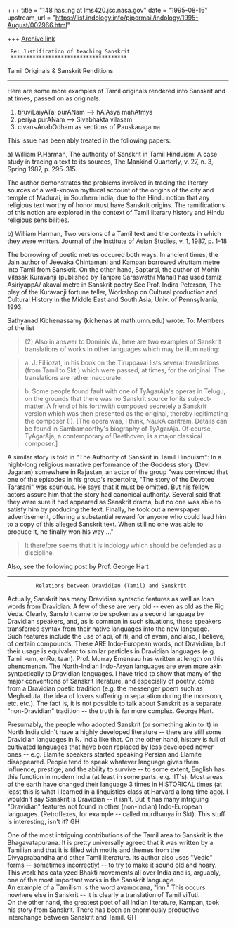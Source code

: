 +++
title = "148 nas_ng at lms420.jsc.nasa.gov"
date = "1995-08-16"
upstream_url = "https://list.indology.info/pipermail/indology/1995-August/002966.html"

+++
[Archive link](https://list.indology.info/pipermail/indology/1995-August/002966.html)

     Re: Justification of teaching Sanskrit
     *************************************

   Tamil Originals & Sanskrit Renditions
   ***************************************

Here are some more examples of Tamil originals rendered into Sanskrit
and at times, passed on as originals.

1) tiruviLaiyATal purANam --> hAlAsya mahAtmya
2) periya purANam --> Sivabhakta vilasam
3) civan~AnabOdham as sections of Pauskaragama

This issue has been ably treated in the following papers:

a) William P.Harman, The authority of Sanskrit in Tamil Hinduism: 
A case study in tracing a text to its sources,
The Mankind Quarterly, v. 27, n. 3, Spring 1987, p. 295-315.

The author demonstrates the problems involved in tracing the literary
sources of a well-known mythical account of the origins of the city and
temple of Madurai, in Sourhern India, due to the Hindu notion that
any religious text worthy of honor must have Sanskrit origins.
The ramifications of this notion are explored in the context of Tamil 
literary history and Hindu religious sensibilities.

b) William Harman, Two versions of a Tamil text and the contexts 
in which they were written.
Journal of the Institute of Asian Studies, v, 1, 1987, p. 1-18

The borrowing of poetic metres occured both ways. In ancient
times, the Jain author of Jeevaka Chintamani and Kampan borrowed
viruttam metre into Tamil from Sanskrit. On the other hand,
Saptarsi, the author of Mohin Vilasak Kuravanji (published by
Tanjore Saraswathi Mahal) has used tamiz AsiriyappA/ akaval metre
in Sanskrit poetry.See Prof. Indira Peterson, The play of the 
Kuravanji fortune teller, Workshop on Cultural production and
Cultural History in the Middle East and South Asia, Univ. of
Pennsylvania, 1993.

Sathyanad Kichenassamy (kichenas at math.umn.edu) wrote:
To: Members of the list <indology at liverpool.ac.uk>

>(2) Also in answer to Dominik W., here are two examples of
>Sanskrit translations of works in other languages which may be
>illuminating:

>  a. J. Filliozat, in his book on the Tiruppavai lists several
>translations (from Tamil to Skt.) which were passed, at times,
>for the original. The translations are rather inaccurate.

>  b. Some people found fault with one of TyAgarAja's operas
>in Telugu, on the grounds that there was no Sanskrit source
>for its subject-matter. A friend of his forthwith composed
>secretely a Sanskrit version which was then presented as 
>the original, thereby legitimating the composer (!).
>[The opera was, I think, NaukA caritram. Details can be
>found in Sambamoorthy's biography of TyAgarAja.
>Of course, TyAgarAja, a contemporary of Beethoven, is
>a major classical composer.]

A similar story is told in "The Authority of Sanskrit in Tamil Hinduism":
In a night-long religious narrative performance of the Goddess story
(Devi Jagaran) somewhere in Rajastan, an actor of the group "was convinced that
one of the episodes in his group's repertoire, "The story of the Devotee
Tararani" was spurious. He says that it must be omitted. But his fellow
actors assure him that the story had canonical authority. Several said
that they were sure it had appeared as Sanskrit drama, but no one was able
to satisfy him by producing the text. Finally, he took out a newspaper
advertisement, offering a substantial reward for anyone who could
lead him to a copy of this alleged Sanskrit text. When still no one 
was able to produce it, he finally won his way ..."

>It therefore seems that it is indology which should be
>defended as a discipline. 


Also, see the following post by Prof. George Hart

*****************************************************************************

             Relations between Dravidian (Tamil) and Sanskrit


Actually, Sanskrit has many Dravidian syntactic features as well as loan 
words from Dravidian.  A few of these are very old -- even as old as the 
Rig Veda.  Clearly, Sanskrit came to be spoken as a second language by 
Dravidian speakers, and, as is common in such situations, these speakers 
transferred syntax from their native languages into the new language.  
Such features include the use of api, of iti, and of evam, and also, I 
believe, of certain compounds.  These ARE Indo-European words, not 
Dravidian, but their usage is equivalent to similar particles in 
Dravidian languages (e.g. Tamil -um, enRu, taan).  Prof. Murray Emeneau 
has written at length on this phenomenon.  The North-Indian Indo-Aryan 
languages are even more akin syntactically to Dravidian languages.  I 
have tried to show that many of the major conventions of Sanskrit 
literature, and especially of poetry, come from a Dravidian poetic 
tradition (e.g. the messenger poem such as Meghaduta, the idea of lovers 
suffering in separation during the monsoon, etc. etc.).  The fact is, it 
is not possible to talk about Sanskrit as a separate "non-Dravidian" 
tradition -- the truth is far more complex.  George Hart.

Presumably, the people who adopted Sanskrit (or something akin to it) in 
North India didn't have a highly developed literature -- there are still 
some Dravidian languages in N. India like that.  On the other hand, 
history is full of cultivated languages that have been replaced by less 
developed newer ones -- e.g. Elamite speakers started speaking Persian 
and Elamite disappeared.  People tend to speak whatever language gives 
them influence, prestige, and the ability to survive -- to some extent, 
English has this function in modern India (at least in some parts, e.g. 
IIT's).  Most areas of the earth have changed their language 3 times in 
HISTORICAL times (at least this is what I learned in a linguistics class 
at Harvard a long time ago).  I wouldn't say Sanskrit is Dravidian -- it 
isn't.  But it has many intriguing "Dravidian" features not found in 
other (non-Indian) Indo-European languages.  (Retroflexes, for example 
-- called murdhanya in Skt).  This stuff is interesting, isn't it?  GH

One of the most intriguing contributions of the Tamil area to Sanskrit 
is the Bhagavatapurana.  It is pretty universally agreed that it was 
written by a Tamilian and that it is filled with motifs and themes from 
the Divyaprabandha and other Tamil literature.  Its author also uses 
"Vedic" forms -- sometimes incorrectly! -- to try to make it sound old 
and hoary.  This work has catalyzed Bhakti movements all over India and 
is, arguably, one of the most important works in the Sanskrit language.  
An example of a Tamilism is the word avamocana, "inn."  This occurs 
nowhere else in Sanskrit -- it is clearly a translation of Tamil viTuti.  
On the other hand, the greatest poet of all Indian literature, Kampan, 
took his story from Sanskrit.  There has been an enormously productive 
interchange between Sanskrit and Tamil.  GH















